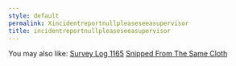 ```yaml
---
style: default
permalink: Xincidentreportnullpleaseseeasupervisor
title: incidentreportnullpleaseseeasupervisor
---
```

You may also like:
[Survey Log 1165](http://scp-wiki.net/survey-log-1165)
[Snipped From The Same Cloth](http://scp-wiki.net/snipped-from-the-same-cloth)